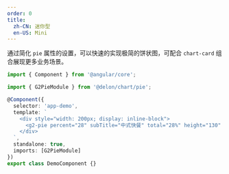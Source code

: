```yaml
---
order: 0
title:
  zh-CN: 迷你型
  en-US: Mini
---
```


通过简化 `pie` 属性的设置，可以快速的实现极简的饼状图，可配合 `chart-card` 组合展现更多业务场景。

```ts
import { Component } from '@angular/core';

import { G2PieModule } from '@delon/chart/pie';

@Component({
  selector: 'app-demo',
  template: `
    <div style="width: 200px; display: inline-block">
      <g2-pie percent="28" subTitle="中式快餐" total="28%" height="130" />
    </div>
  `,
  standalone: true,
  imports: [G2PieModule]
})
export class DemoComponent {}
```

